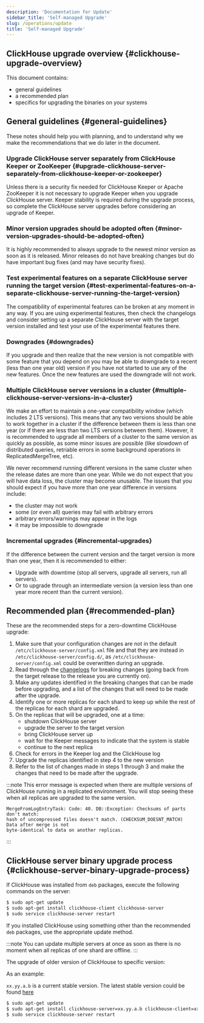 ```yaml
---
description: 'Documentation for Update'
sidebar_title: 'Self-managed Upgrade'
slug: /operations/update
title: 'Self-managed Upgrade'
---
```


## ClickHouse upgrade overview {#clickhouse-upgrade-overview}

This document contains:
- general guidelines
- a recommended plan
- specifics for upgrading the binaries on your systems

## General guidelines {#general-guidelines}

These notes should help you with planning, and to understand why we make the recommendations that we do later in the document.

### Upgrade ClickHouse server separately from ClickHouse Keeper or ZooKeeper {#upgrade-clickhouse-server-separately-from-clickhouse-keeper-or-zookeeper}
Unless there is a security fix needed for ClickHouse Keeper or Apache ZooKeeper it is not necessary to upgrade Keeper when you upgrade ClickHouse server.  Keeper stability is required during the upgrade process, so complete the ClickHouse server upgrades before considering an upgrade of Keeper.

### Minor version upgrades should be adopted often {#minor-version-upgrades-should-be-adopted-often}
It is highly recommended to always upgrade to the newest minor version as soon as it is released. Minor releases do not have breaking changes but do have important bug fixes (and may have security fixes).


### Test experimental features on a separate ClickHouse server running the target version {#test-experimental-features-on-a-separate-clickhouse-server-running-the-target-version}

The compatibility of experimental features can be broken at any moment in any way.  If you are using experimental features, then check the changelogs and consider setting up a separate ClickHouse server with the target version installed and test your use of the experimental features there.

### Downgrades {#downgrades}
If you upgrade and then realize that the new version is not compatible with some feature that you depend on you may be able to downgrade to a recent (less than one year old) version if you have not started to use any of the new features.  Once the new features are used the downgrade will not work.

### Multiple ClickHouse server versions in a cluster {#multiple-clickhouse-server-versions-in-a-cluster}

We make an effort to maintain a one-year compatibility window (which includes 2 LTS versions). This means that any two versions should be able to work together in a cluster if the difference between them is less than one year (or if there are less than two LTS versions between them). However, it is recommended to upgrade all members of a cluster to the same version as quickly as possible, as some minor issues are possible (like slowdown of distributed queries, retriable errors in some background operations in ReplicatedMergeTree, etc).

We never recommend running different versions in the same cluster when the release dates are more than one year. While we do not expect that you will have data loss, the cluster may become unusable. The issues that you should expect if you have more than one year difference in versions include:

- the cluster may not work
- some (or even all) queries may fail with arbitrary errors
- arbitrary errors/warnings may appear in the logs
- it may be impossible to downgrade

### Incremental upgrades {#incremental-upgrades}

If the difference between the current version and the target version is more than one year, then it is recommended to either:
- Upgrade with downtime (stop all servers, upgrade all servers, run all servers).
- Or to upgrade through an intermediate version (a version less than one year more recent than the current version).



## Recommended plan {#recommended-plan}

These are the recommended steps for a zero-downtime ClickHouse upgrade:

1. Make sure that your configuration changes are not in the default `/etc/clickhouse-server/config.xml` file and that they are instead in `/etc/clickhouse-server/config.d/`, as `/etc/clickhouse-server/config.xml` could be overwritten during an upgrade.
2. Read through the [changelogs](/whats-new/changelog/index.md) for breaking changes (going back from the target release to the release you are currently on).
3. Make any updates identified in the breaking changes that can be made before upgrading, and a list of the changes that will need to be made after the upgrade.
4. Identify one or more replicas for each shard to keep up while the rest of the replicas for each shard are upgraded.
5. On the replicas that will be upgraded, one at a time:
   - shutdown ClickHouse server
   - upgrade the server to the target version
   - bring ClickHouse server up
   - wait for the Keeper messages to indicate that the system is stable
   - continue to the next replica
6. Check for errors in the Keeper log and the ClickHouse log
7. Upgrade the replicas identified in step 4 to the new version
8. Refer to the list of changes made in steps 1 through 3 and make the changes that need to be made after the upgrade.

:::note
This error message is expected when there are multiple versions of ClickHouse running in a replicated environment.  You will stop seeing these when all replicas are upgraded to the same version.
```text
MergeFromLogEntryTask: Code: 40. DB::Exception: Checksums of parts don't match:
hash of uncompressed files doesn't match. (CHECKSUM_DOESNT_MATCH)  Data after merge is not
byte-identical to data on another replicas.
```
:::


## ClickHouse server binary upgrade process {#clickhouse-server-binary-upgrade-process}

If ClickHouse was installed from `deb` packages, execute the following commands on the server:

```bash
$ sudo apt-get update
$ sudo apt-get install clickhouse-client clickhouse-server
$ sudo service clickhouse-server restart
```

If you installed ClickHouse using something other than the recommended `deb` packages, use the appropriate update method.

:::note
You can update multiple servers at once as soon as there is no moment when all replicas of one shard are offline.
:::

The upgrade of older version of ClickHouse to specific version:

As an example:

`xx.yy.a.b` is a current stable version. The latest stable version could be found [here](https://github.com/ClickHouse/ClickHouse/releases)

```bash
$ sudo apt-get update
$ sudo apt-get install clickhouse-server=xx.yy.a.b clickhouse-client=xx.yy.a.b clickhouse-common-static=xx.yy.a.b
$ sudo service clickhouse-server restart
```

